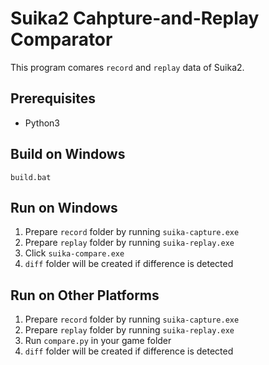 Suika2 Cahpture-and-Replay Comparator
=====================================
This program comares `record` and `replay` data of Suika2.

## Prerequisites
* Python3

## Build on Windows
```
build.bat
```

## Run on Windows
1. Prepare `record` folder by running `suika-capture.exe`
2. Prepare `replay` folder by running `suika-replay.exe`
3. Click `suika-compare.exe`
4. `diff` folder will be created if difference is detected

## Run on Other Platforms
1. Prepare `record` folder by running `suika-capture.exe`
2. Prepare `replay` folder by running `suika-replay.exe`
3. Run `compare.py` in your game folder
4. `diff` folder will be created if difference is detected
